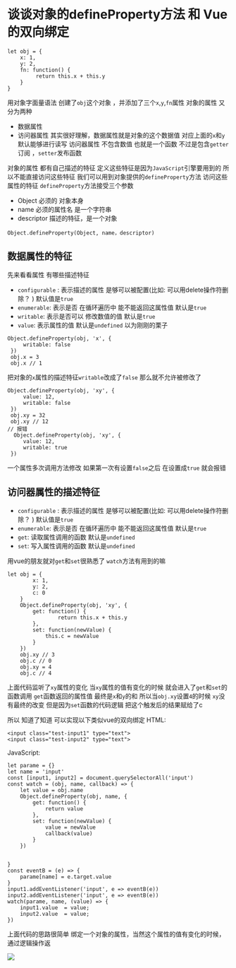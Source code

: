 # 谈谈对象的defineProperty方法 和 Vue的双向绑定


```
let obj = {
    x: 1,
    y: 2,
    fn: function() {
         return this.x + this.y        
    }
}
```
用对象字面量语法 创建了`obj`这个对象 ，并添加了三个`x`,`y`,`fn`属性
对象的属性 又分为两种
* 数据属性
* 访问器属性
其实很好理解，数据属性就是对象的这个数据值 对应上面的`x`和`y` 默认能够进行读写 
访问器属性 不包含数值 也就是一个函数 不过是包含`getter`订阅 ，`setter`发布函数

对象的属性 都有自己描述的特征 定义这些特征是因为`JavaScript`引擎要用到的 所以不能直接访问这些特征
我们可以用到对象提供的`defineProperty`方法 访问这些属性的特征
`defineProperty`方法接受三个参数
* Object 必须的 对象本身
* name 必须的属性名 是一个字符串
* descriptor 描述的特征，是一个对象

```
Object.defineProperty(Object, name，descriptor)
```
## 数据属性的特征
先来看看属性 有哪些描述特征
* `configurable` : 表示描述的属性 是够可以被配置(比如: 可以用delete操作符删除？ ) 默认值是`true`
* `enumerable`: 表示是否 在循环遍历中 能不能返回这属性值 默认是`true`
* `writable`: 表示是否可以 修改数值的值 默认是`true`
* `value`: 表示属性的值 默认是`undefined`
以为刚刚的栗子
```
Object.defineProperty(obj, 'x', {
     writable: false
 })
 obj.x = 3
 obj.x // 1 
```
把对象的`x`属性的描述特征`writable`改成了`false` 那么就不允许被修改了

```
Object.defineProperty(obj, 'xy', {
     value: 12,
     writable: false
 })
 obj.xy = 32
 obj.xy // 12
// 报错
  Object.defineProperty(obj, 'xy', {
     value: 12,
     writable: true
 })
```
一个属性多次调用方法修改 如果第一次有设置`false`之后 在设置成`true` 就会报错

## 访问器属性的描述特征
* `configurable` : 表示描述的属性 是够可以被配置(比如: 可以用delete操作符删除？ ) 默认值是`true`
* `enumerable`: 表示是否 在循环遍历中 能不能返回这属性值 默认是`true`
* `get`: 读取属性调用的函数 默认是`undefined`
* `set`: 写入属性调用的函数 默认是`undefined`

用vue的朋友就对`get`和`set`很熟悉了   `watch`方法有用到的嘛
```
let obj = {
        x: 1,
        y: 2,
        c: 0
    }
    Object.defineProperty(obj, 'xy', {
        get: function() {
                return this.x + this.y
        },
        set: function(newValue) {
            this.c = newValue
        }
    })
    obj.xy // 3
    obj.c // 0
    obj.xy = 4
    obj.c // 4
```
上面代码监听了`xy`属性的变化  当`xy`属性的值有变化的时候 就会进入了`get`和`set`的函数调用
`get`函数返回的属性值 最终是`x`和`y`的和
所以当`obj.xy`设置`4`的时候 `xy`没有最终的改变
但是因为`set`函数的代码逻辑 把这个触发后的结果赋给了c 

所以 知道了知道 可以实现以下类似vue的双向绑定
HTML:
```
<input class="test-input1" type="text">
<input class="test-input2" type="text">
```
JavaScript:
```
let parame = {}
let name = 'input'
const [input1, input2] = document.querySelectorAll('input')
const watch = (obj, name, callback) => {
    let value = obj.name
    Object.defineProperty(obj, name, {
        get: function() {
            return value
        },
        set: function(newValue) {
            value = newValue
            callback(value)
        }
    }) 
    

}     
const eventB = (e) => {
    parame[name] = e.target.value
}
input1.addEventListener('input', e => eventB(e))
input2.addEventListener('input', e => eventB(e))
watch(parame, name, (value) => {
    input1.value  = value;
    input2.value  = value;
})

```
上面代码的思路很简单
绑定一个对象的属性，当然这个属性的值有变化的时候，通过逻辑操作返

![](./_image/Images_1611597372248.GIF)
